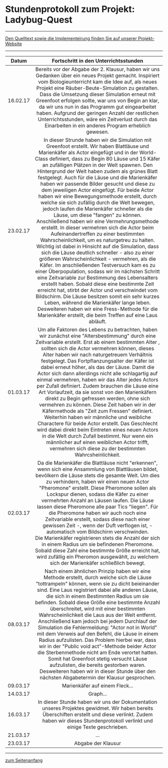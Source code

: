 <h1 style="color:Navy;"><a id="Übe">Stundenprotokoll zum Projekt: Ladybug-Quest</a></h1>

<hr>
<a href=https://marliskrull.github.io/predator-prey-simulation>Den Quelltext sowie die Implementeirung finden Sie auf unserer Projekt-Website</a>

<hr>

<table>
<thead>
<tr>
<th>Datum</th>
<th align="center">Fortschritt in den Unterrichtsstunden</th>
</tr>
</thead>
<tbody>
<tr>
<td>16.02.17</td>
<td align="center">Bereits vor der Abgabe der 2. Klausur, haben wir uns Gedanken über ein neues Projekt gemacht. Inspiriert vom Biologieunterricht kam die Idee auf, als neues Projekt eine Räuber-Beute-Simulation zu gestalten. Dass die Umsetzung dieser Simulation erneut mit Greenfoot erfolgen sollte, war uns von Begin an klar, da wir uns nun in das Programm gut eingearbeitet haben. Aufgrund der geringen Anzahl der restlichen Unterrichtsstunden, wäre ein Zeitverlust durch das Einarbeiten in ein anderes Program erheblich gewesen.</td>
</tr>
<tr>
<td>23.02.17</td>
<td align="center">In dieser Strunde haben wir die Simulation mit Greenfoot erstellt. Wir haben Blattläuse und Marienkäfer als Actor eingefügt und in der World-Class definiert, dass zu Begin 80 Läuse und 15 Käfer an zufälligen Plätzen in der Welt spawnen. Den Hintergrund der Welt haben zudem als grünes Blatt festgelegt. Auch für die Läuse und die Marienkäfer haben wir passende Bilder gesucht und diese zu dem jeweiligen Actor eingefügt. Für beide Actor haben wir eine Bewegungsmethode erstellt, durch welche sie sich zufällig durch die Welt bewegen, jedoch laufen die Marienkäfer schneller als die Läuse, um diese "fangen" zu können. <br> Anschließend haben wir eine Vermehrungsmethode erstellt. In dieser vermehren sich die Actor beim Aufeinandertreffen zu einer bestimmten Wahrscheinlichkeit, um es naturgetreu zu halten. Wichtig ist dabei in Hinsicht auf die Simulation, dass sich die Läuse deutlich schneller - also zu einer größeren Wahrscheinlichkeit - vermehren, als die Käfer. Im anschließenden Testversuch kam es zu einer Überpopulation, sodass wir im nächsten Schritt eine Zeitvariable zur Bestimmung des Lebensalters erstellt haben. Sobald diese eine bestimmte Zeit erreicht hat, stirbt der Actor und verschwindet vom Bildschirm. Die Läuse besitzen somit ein sehr kurzes Leben, während die Marienkäfer lange leben. <br> Desweiteren haben wir eine Fress-Methode für die Marienkäfer erstellt, die beim Treffen auf eine Laus abläuft.</td>
</tr>
<tr>
<td>01.03.17</td>
<td align="center">Um alle Faktoren des Lebens zu betrachten, haben wir zunächst eine "Altersbestimmung" durch eine Zeitvariable erstellt. Erst ab einem bestimmten Alter , sollten sich die Actor vermehren können, dieses Alter haben wir nach naturgetreuem Verhältnis festgelegt. Das Fortpflanzungsalter der Käfer ist dabei erneut höher, als das der Läuse. Damit die Actor sich dann allerdings nicht alle schlagartig auf einmal vermehren, haben wir das Alter jedes Actors per Zufall definiert. Zudem brauchen die Läuse eine Art Vorlaufzeit, da sie sonst von den Marienkäfern direkt zu Begin gefressen werden, ohne sich vermehren zu können. Diese Zeit haben wir in der Käfermethode als "Zeit zum Fressen" definiert. <br> Weiterhin haben wir männliche und weibliche Charactere für beide Actor erstellt. Das Geschlecht wird dabei direkt beim Eintreten eines neuen Actors in die Welt durch Zufall bestimmt. Nur wenn ein männlicher auf einen weiblichen Actor trifft, vermehren sich diese zu der bestimmten Wahrcsheinlichkeit. </td>
</tr>
<tr>
<td>02.03.17</td>
<td align="center">Da die Marienkäfer die Blattläuse nicht "erkennen", wenn sich eine Ansammlung von Blattläusen bildet, bevölkern die Läuse stets die gesamte Welt. Um dies zu verhindern, haben wir einen neuen Actor "Pheromone" erstellt. Diese Pheromone sollen als Lockspur dienen, sodass die Käfer zu einer vermehrten Anzahl an Läusen laufen. Die Läuse lassen diese Pheromone alle paar Tics "liegen". Für die Pheromone haben wir auch noch eine Zeitvariable erstellt, sodass diese nach einer gewissen Zeit -, wenn der Duft verflogen ist, - automatisch vom Bildschirm verschwinden. <br> Die Marienkäfer registrieren stets die Anzahl der sich in einem Radius um sie befindenen Pheromone. Sobald diese Zahl eine bestimmte Größe erreicht hat, wird zufällig ein Pheromon ausgewählt, zu welchem sich der Marienkäfer schließlich bewegt.</td>
</tr>
<tr>
<td>08.03.17</td>
<td align="center">Nach einem ähnlichen Prinzip haben wir eine Methode erstellt, durch welche sich die Läuse "tottrampeln" können, wenn sie zu dicht beieinander sind. Eine Laus registriert dabei alle anderen Läuse, die sich in einem Bestimmten Radius um sie befinden. Sobald diese Größe eine bestimmte Anzahl überschreitet, wird mit einer bestimmten Wahrscheinlichkeit die Laus aus der Welt entfernt. <br> Anschließend kam jedoch bei jedem Durchlauf der Simulation die Fehlermeldung: "Actor not in World" mit dem Verweis auf den Befehl, die Läuse in einem Radius aufzulisten. Das Problem hierbei war, dass wir in der "Public void act"-Methode beider Actor die Sterbenmethode nicht am Ende verortet hatten. Somit hat Greenfoot stetig versucht Läuse aufzulisten, die bereits gestorben waren. <br> Desweiteren haben wir in dieser Stunde über den nächsten Abgabetermin der Klausur gesprochen. </td>
</tr>
<tr>
<td>09.03.17</td>
<td align="center">Marienkäfer auf einem Fleck... </td>
</tr>
<tr>
<td>14.03.17</td>
<td align="center">Graph...</td>
</tr>
<tr>
<td>16.03.17</td>
<td align="center">In dieser Stunde haben wir uns der Dokumentation unseres Projektes gewidmet. Wir haben bereits Überschiften erstellt und diese verlinkt. Zudem haben wir dieses Stundenprotokoll verlinkt und einige Texte geschrieben.</td>
</tr>
<tr>
<td>21.03.17</td>
<td align="center">...</td>
</tr>
<tr>
<td>23.03.17</td>
<td align="center">Abgabe der Klausur</td>
</tr>
</tbody>
</table>

<hr>

<p style="color:CadetBlue;"><a href="#Übe">zum Seitenanfang</a></p>
